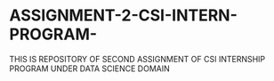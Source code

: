 # ASSIGNMENT-2-CSI-INTERN-PROGRAM-
THIS IS REPOSITORY OF SECOND ASSIGNMENT OF CSI INTERNSHIP PROGRAM UNDER DATA SCIENCE DOMAIN
